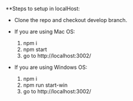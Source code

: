 **Steps to setup in localHost:

- Clone the repo and checkout develop branch.

- If you are using Mac OS:
    1. npm i
    2. npm start
    3. go to http://localhost:3002/

- If you are using Windows OS:
    1. npm i
    2. npm run start-win
    3. go to http://localhost:3002/
